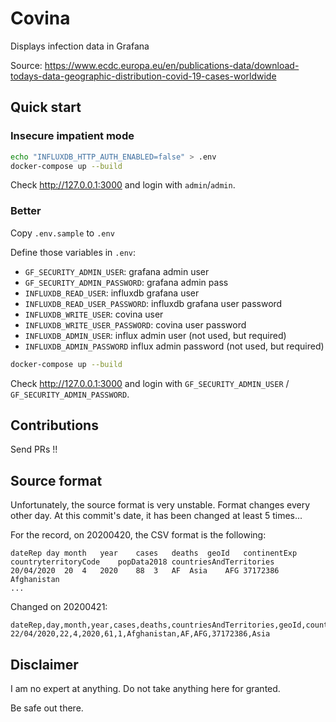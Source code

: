 # Covina

Displays infection data in Grafana

Source: https://www.ecdc.europa.eu/en/publications-data/download-todays-data-geographic-distribution-covid-19-cases-worldwide

## Quick start

### Insecure impatient mode

```bash
echo "INFLUXDB_HTTP_AUTH_ENABLED=false" > .env
docker-compose up --build
```

Check http://127.0.0.1:3000 and login with `admin`/`admin`.

### Better

Copy `.env.sample` to `.env`

Define those variables in `.env`:

- `GF_SECURITY_ADMIN_USER`: grafana admin user
- `GF_SECURITY_ADMIN_PASSWORD`: grafana admin pass
- `INFLUXDB_READ_USER`: influxdb grafana user
- `INFLUXDB_READ_USER_PASSWORD`: influxdb grafana user password
- `INFLUXDB_WRITE_USER`: covina user
- `INFLUXDB_WRITE_USER_PASSWORD`: covina user password
- `INFLUXDB_ADMIN_USER`: influx admin user (not used, but required)
- `INFLUXDB_ADMIN_PASSWORD` influx admin password (not used, but required)


```bash
docker-compose up --build
```

Check http://127.0.0.1:3000 and login with `GF_SECURITY_ADMIN_USER` /
`GF_SECURITY_ADMIN_PASSWORD`.

## Contributions

Send PRs !!

## Source format

Unfortunately, the source format is very unstable. Format changes every other 
day. At this commit's date, it has been changed at least 5 times...

For the record, on 20200420, the CSV format is the following:

```
dateRep	day	month	year	cases	deaths	geoId	continentExp	countryterritoryCode	popData2018	countriesAndTerritories
20/04/2020	20	4	2020	88	3	AF	Asia	AFG	37172386	Afghanistan
...
```

Changed on 20200421:

```
dateRep,day,month,year,cases,deaths,countriesAndTerritories,geoId,countryterritoryCode,popData2018,continentExp
22/04/2020,22,4,2020,61,1,Afghanistan,AF,AFG,37172386,Asia
```

## Disclaimer

I am no expert at anything. Do not take anything here for granted.

Be safe out there.
